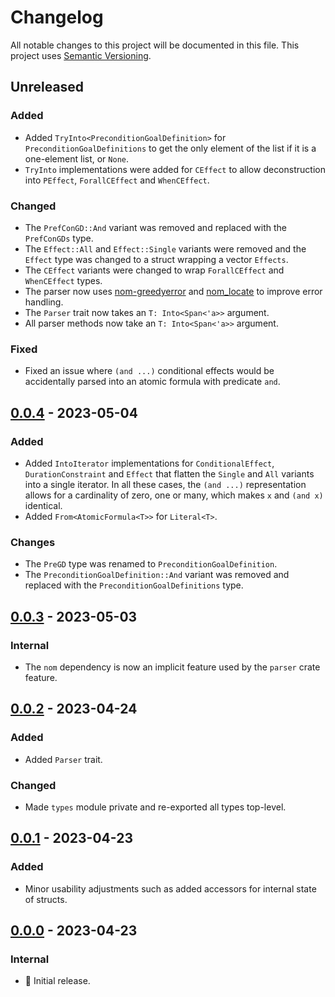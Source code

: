 # Changelog

All notable changes to this project will be documented in this file.
This project uses [Semantic Versioning](https://semver.org/spec/v2.0.0.html).

## Unreleased

### Added

- Added `TryInto<PreconditionGoalDefinition>` for `PreconditionGoalDefinitions` to get
  the only element of the list if it is a one-element list, or `None`.
- `TryInto` implementations were added for `CEffect` to allow deconstruction into
  `PEffect`, `ForallCEffect` and `WhenCEffect`.

### Changed

- The `PrefConGD::And` variant was removed and replaced with the `PrefConGDs` type.
- The `Effect::All` and `Effect::Single` variants were removed and the `Effect` type
  was changed to a struct wrapping a vector `Effects`.
- The `CEffect` variants were changed to wrap `ForallCEffect` and `WhenCEffect` types.
- The parser now uses [nom-greedyerror](https://github.com/dalance/nom-greedyerror) and 
  [nom_locate](https://github.com/fflorent/nom_locate) to improve error handling.
- The `Parser` trait now takes an `T: Into<Span<'a>>` argument.
- All parser methods now take an `T: Into<Span<'a>>` argument.

### Fixed

- Fixed an issue where `(and ...)` conditional effects would be accidentally parsed
  into an atomic formula with predicate `and`.

## [0.0.4] - 2023-05-04

### Added

- Added `IntoIterator` implementations for `ConditionalEffect`, `DurationConstraint`
  and `Effect` that flatten the `Single` and `All` variants into a single iterator.
  In all these cases, the `(and ...)` representation allows for a cardinality of
  zero, one or many, which makes `x` and `(and x)` identical.
- Added `From<AtomicFormula<T>>` for `Literal<T>`.

### Changes

- The `PreGD` type was renamed to `PreconditionGoalDefinition`.
- The `PreconditionGoalDefinition::And` variant was removed and replaced with the `PreconditionGoalDefinitions` type.

## [0.0.3] - 2023-05-03

### Internal

- The `nom` dependency is now an implicit feature used by the `parser` crate feature. 

## [0.0.2] - 2023-04-24

### Added

- Added `Parser` trait.

### Changed

- Made `types` module private and re-exported all types top-level.

## [0.0.1] - 2023-04-23

### Added

- Minor usability adjustments such as added accessors for internal state of structs.

## [0.0.0] - 2023-04-23

### Internal

- 🎉 Initial release.

[0.0.4]: https://github.com/sunsided/pddl-rs/releases/tag/0.0.4
[0.0.3]: https://github.com/sunsided/pddl-rs/releases/tag/0.0.3
[0.0.2]: https://github.com/sunsided/pddl-rs/releases/tag/0.0.2
[0.0.1]: https://github.com/sunsided/pddl-rs/releases/tag/0.0.1
[0.0.0]: https://github.com/sunsided/pddl-rs/releases/tag/0.0.0
